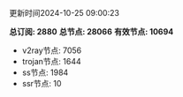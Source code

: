 更新时间2024-10-25 09:00:23

**总订阅: 2880**
**总节点: 28066**
**有效节点: 10694**
- v2ray节点: 7056
- trojan节点: 1644
- ss节点: 1984
- ssr节点: 10
